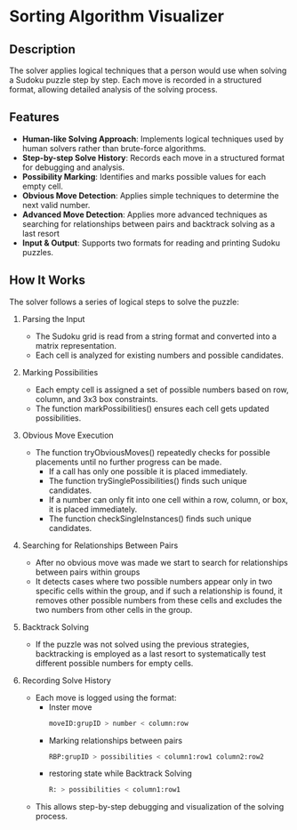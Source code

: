 # Sorting Algorithm Visualizer

## Description
The solver applies logical techniques that a person would use when solving a Sudoku puzzle step by step. 
Each move is recorded in a structured format, allowing detailed analysis of the solving process.

## Features
- **Human-like Solving Approach**: Implements logical techniques used by human solvers rather than brute-force algorithms.
- **Step-by-step Solve History**: Records each move in a structured format for debugging and analysis.
- **Possibility Marking**: Identifies and marks possible values for each empty cell.
- **Obvious Move Detection**: Applies simple techniques to determine the next valid number.
- **Advanced Move Detection**: Applies more advanced techniques as searching for relationships between pairs and backtrack solving as a last resort
- **Input & Output**: Supports two formats for reading and printing Sudoku puzzles.

## How It Works

The solver follows a series of logical steps to solve the puzzle:
1. Parsing the Input
   - The Sudoku grid is read from a string format and converted into a matrix representation.
   - Each cell is analyzed for existing numbers and possible candidates.

2. Marking Possibilities
   - Each empty cell is assigned a set of possible numbers based on row, column, and 3x3 box constraints.
   - The function markPossibilities() ensures each cell gets updated possibilities.

3. Obvious Move Execution 
   - The function tryObviousMoves() repeatedly checks for possible placements until no further progress can be made.
     - If a call has only one possible it is placed immediately.
     - The function trySinglePossibilities() finds such unique candidates.
     - If a number can only fit into one cell within a row, column, or box, it is placed immediately.
     - The function checkSingleInstances() finds such unique candidates.

4. Searching for Relationships Between Pairs
   - After no obvious move was made we start to search for relationships between pairs within groups
   - It detects cases where two possible numbers appear only in two specific cells within the group,
     and if such a relationship is found, it removes other possible numbers from these cells and excludes the two numbers from other cells in the group.
   
5. Backtrack Solving
   - If the puzzle was not solved using the previous strategies, backtracking is employed as a last resort to systematically test different possible numbers for empty cells.

6. Recording Solve History
   - Each move is logged using the format:
     - Inster move
       ```sh
       moveID:grupID > number < column:row
     - Marking relationships between pairs
       ```sh
       RBP:grupID > possibilities < column1:row1 column2:row2
     - restoring state while Backtrack Solving
       ```sh
       R: > possibilities < column1:row1
   - This allows step-by-step debugging and visualization of the solving process.


